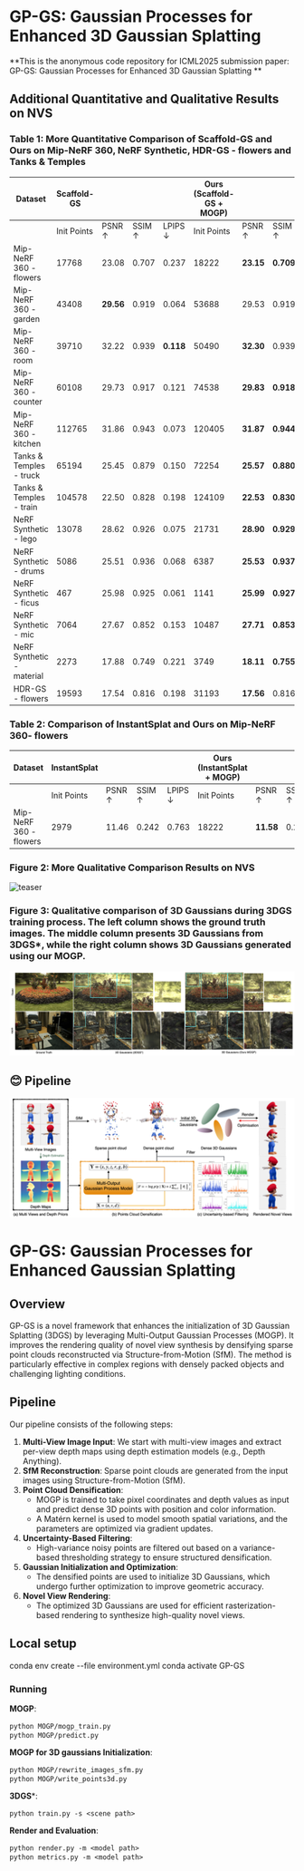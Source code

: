 # GP-GS: Gaussian Processes for Enhanced 3D Gaussian Splatting
**This is the anonymous code repository for ICML2025 submission paper: GP-GS: Gaussian Processes for Enhanced 3D Gaussian Splatting **
## Additional Quantitative and Qualitative Results on NVS
### Table 1: More Quantitative Comparison of Scaffold-GS and Ours on Mip-NeRF 360, NeRF Synthetic, HDR-GS - flowers and Tanks & Temples
| Dataset                    | Scaffold-GS             |        |        |        | Ours (Scaffold-GS + MOGP) |        |        |        |
|----------------------------|--------------------------|--------|--------|--------|----------------------------|--------|--------|--------|
|                            | Init Points              | PSNR ↑ | SSIM ↑ | LPIPS ↓ | Init Points                | PSNR ↑ | SSIM ↑ | LPIPS ↓ |
| Mip-NeRF 360 - flowers     | 17768                    | 23.08  | 0.707  | 0.237   | 18222                     | **23.15** | **0.709** | **0.236** |
| Mip-NeRF 360 - garden      | 43408                    | **29.56** | 0.919  | 0.064   | 53688                     | 29.53   | 0.919   | 0.064   |
| Mip-NeRF 360 - room        | 39710                    | 32.22  | 0.939  | **0.118** | 50490                   | **32.30** | 0.939   | 0.120   |
| Mip-NeRF 360 - counter     | 60108                    | 29.73  | 0.917  | 0.121   | 74538                     | **29.83** | **0.918** | **0.119** |
| Mip-NeRF 360 - kitchen     | 112765                   | 31.86  | 0.943  | 0.073   | 120405                    | **31.87** | **0.944** | **0.073** |
| Tanks & Temples - truck    | 65194                    | 25.45  | 0.879  | 0.150   | 72254                     | **25.57** | **0.880** | 0.150   |
| Tanks & Temples - train    | 104578                   | 22.50  | 0.828  | 0.198   | 124109                    | **22.53** | **0.830** | **0.196** |
| NeRF Synthetic - lego      | 13078                    | 28.62  | 0.926  | 0.075   | 21731                     | **28.90** | **0.929** | **0.074** |
| NeRF Synthetic - drums     | 5086                     | 25.51  | 0.936  | 0.068   | 6387                      | **25.53** | **0.937** | 0.068   |
| NeRF Synthetic - ficus     | 467                      | 25.98  | 0.925  | 0.061   | 1141                      | **25.99** | **0.927** | **0.060** |
| NeRF Synthetic - mic       | 7064                     | 27.67  | 0.852  | 0.153   | 10487                     | **27.71** | **0.853** | **0.152** |
| NeRF Synthetic - material  | 2273                     | 17.88  | 0.749  | 0.221   | 3749                      | **18.11** | **0.755** | **0.219** |
| HDR-GS - flowers           | 19593                    | 17.54  | 0.816  | 0.198   | 31193                     | **17.56** | 0.816   | **0.197** |
### Table 2: Comparison of InstantSplat and Ours on Mip-NeRF 360- flowers
| Dataset                |  InstantSplat |            |        |        |         Ours (InstantSplat + MOGP) |     |        |        |        
|------------------------|----------------|--------|--------|--------|------------------------|--------|--------|--------|
|                        | Init Points    | PSNR ↑ | SSIM ↑ | LPIPS ↓ | Init Points            | PSNR ↑ | SSIM ↑ | LPIPS ↓ |
| Mip-NeRF 360 - flowers | 2979           | 11.46  | 0.242  | 0.763   | 18222                 | **11.58** | 0.242   | **0.751** |
### Figure 2: More Qualitative Comparison Results on NVS
![teaser](assets/compare.jpg)
### Figure 3: Qualitative comparison of 3D Gaussians during 3DGS training process. The left column shows the ground truth images. The middle column presents 3D Gaussians from 3DGS*, while the right column shows 3D Gaussians generated using our MOGP.
![teaser](assets/difference.jpg)

## 😊️ Pipeline

![teaser](assets/overview.png)

# GP-GS: Gaussian Processes for Enhanced Gaussian Splatting

## Overview
GP-GS is a novel framework that enhances the initialization of 3D Gaussian Splatting (3DGS) by leveraging Multi-Output Gaussian Processes (MOGP). It improves the rendering quality of novel view synthesis by densifying sparse point clouds reconstructed via Structure-from-Motion (SfM). The method is particularly effective in complex regions with densely packed objects and challenging lighting conditions.

## Pipeline
Our pipeline consists of the following steps:

1. **Multi-View Image Input**: We start with multi-view images and extract per-view depth maps using depth estimation models (e.g., Depth Anything).
2. **SfM Reconstruction**: Sparse point clouds are generated from the input images using Structure-from-Motion (SfM).
3. **Point Cloud Densification**: 
   - MOGP is trained to take pixel coordinates and depth values as input and predict dense 3D points with position and color information.
   - A Matérn kernel is used to model smooth spatial variations, and the parameters are optimized via gradient updates.
4. **Uncertainty-Based Filtering**:
   - High-variance noisy points are filtered out based on a variance-based thresholding strategy to ensure structured densification.
5. **Gaussian Initialization and Optimization**:
   - The densified points are used to initialize 3D Gaussians, which undergo further optimization to improve geometric accuracy.
6. **Novel View Rendering**:
   - The optimized 3D Gaussians are used for efficient rasterization-based rendering to synthesize high-quality novel views.
## Local setup
conda env create --file environment.yml
conda activate GP-GS
### Running
**MOGP**:
```shell
python MOGP/mogp_train.py
python MOGP/predict.py
```
**MOGP for 3D gaussians Initialization**:
```shell
python MOGP/rewrite_images_sfm.py
python MOGP/write_points3d.py
```
**3DGS***:
```shell
python train.py -s <scene path>
```
**Render and Evaluation**:
```shell
python render.py -m <model path>
python metrics.py -m <model path>
```


```

